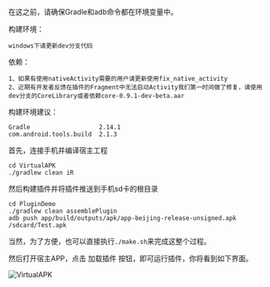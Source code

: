 在这之前，请确保Gradle和adb命令都在环境变量中。

构建环境：
```
windows下请更新dev分支代码
```

依赖：
```
1、如果有使用nativeActivity需要的用户请更新使用fix_native_activity
2、近期有开发者反馈在插件的Fragment中无法启动Activity我们第一时间做了修复，请使用dev分支的CoreLibrary或者依赖core-0.9.1-dev-beta.aar
```

构建环境建议：
```
Gradle                   2.14.1
com.android.tools.build  2.1.3
```
首先，连接手机并编译宿主工程
```
cd VirtualAPK
./gradlew clean iR
```

然后构建插件并将插件推送到手机sd卡的根目录
```
cd PluginDemo
./gradlew clean assemblePlugin
adb push app/build/outputs/apk/app-beijing-release-unsigned.apk /sdcard/Test.apk
```
当然，为了方便，也可以直接执行```./make.sh```来完成这整个过程。

然后打开宿主APP，点击 加载插件 按钮，即可运行插件，你将看到如下界面。

![VirtualAPK](https://github.com/didi/VirtualAPK/raw/master/imgs/demo-2.png)